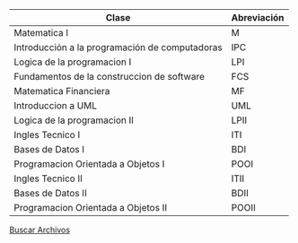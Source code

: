 | Clase                                          | Abreviación |
|------------------------------------------------|-------------|
| Matematica I                                   | M           |
| Introducción a la programación de computadoras | IPC         |
| Logica de la programacion I                    | LPI         |
| Fundamentos de la construccion de software     | FCS         |
| Matematica Financiera                          | MF          |
| Introduccion a UML                             | UML         |
| Logica de la programacion II                   | LPII        |
| Ingles Tecnico I                               | ITI         |
| Bases de Datos I                               | BDI         |
| Programacion Orientada a Objetos I             | POOI        |
| Ingles Tecnico II                              | ITII        |
| Bases de Datos II                              | BDII        |
| Programacion Orientada a Objetos II            | POOII       |

[Buscar Archivos](/Universidad/search)
